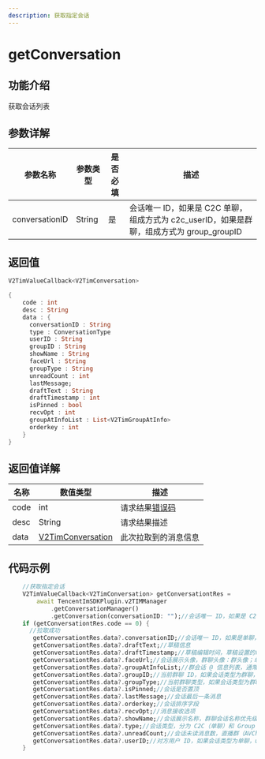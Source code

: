 ```yaml
---
description: 获取指定会话
---
```


# getConversation

## 功能介绍

获取会话列表

## 参数详解

| 参数名称           | 参数类型   | 是否必填 | 描述                                                              |
| -------------- | ------ | ---- | --------------------------------------------------------------- |
| conversationID | String | 是    | 会话唯一 ID，如果是 C2C 单聊，组成方式为 c2c\_userID，如果是群聊，组成方式为 group\_groupID |

## 返回值

```dart
V2TimValueCallback<V2TimConversation>

{
    code : int
    desc : String
    data : {
      conversationID : String
      type : ConversationType
      userID : String
      groupID : String
      showName : String
      faceUrl : String
      groupType : String
      unreadCount : int
      lastMessage;
      draftText : String
      draftTimestamp : int
      isPinned : bool
      recvOpt : int
      groupAtInfoList : List<V2TimGroupAtInfo>
      orderkey : int
    }
}
```

## 返回值详解

| 名称   | 数值类型                                  | 描述                                                             |
| ---- | ------------------------------------- | -------------------------------------------------------------- |
| code | int                                   | 请求结果[错误码](https://cloud.tencent.com/document/product/269/1671) |
| desc | String                                | 请求结果描述                                                         |
| data | [V2TimConversation](broken-reference) | 此次拉取到的消息信息                                                     |

## 代码示例  &#x20;

```dart
    //获取指定会话
    V2TimValueCallback<V2TimConversation> getConversationtRes =
        await TencentImSDKPlugin.v2TIMManager
            .getConversationManager()
            .getConversation(conversationID: "");//会话唯一 ID，如果是 C2C 单聊，组成方式为 c2c_userID，如果是群聊，组成方式为 group_groupID
    if (getConversationtRes.code == 0) {
      //拉取成功
       getConversationtRes.data?.conversationID;//会话唯一 ID，如果是单聊，组成方式为 c2c_userID；如果是群聊，组成方式为 group_groupID。
       getConversationtRes.data?.draftText;//草稿信息
       getConversationtRes.data?.draftTimestamp;//草稿编辑时间，草稿设置的时候自动生成。
       getConversationtRes.data?.faceUrl;//会话展示头像，群聊头像：群头像；单聊头像：对方头像。
       getConversationtRes.data?.groupAtInfoList;//群会话 @ 信息列表，通常用于展示 “有人@我” 或 “@所有人” 这两种提醒状态。
       getConversationtRes.data?.groupID;//当前群聊 ID，如果会话类型为群聊，groupID 会存储当前群的群 ID，否则为 null。
       getConversationtRes.data?.groupType;//当前群聊类型，如果会话类型为群聊，groupType 为当前群类型，否则为 null。
       getConversationtRes.data?.isPinned;//会话是否置顶
       getConversationtRes.data?.lastMessage;//会话最后一条消息
       getConversationtRes.data?.orderkey;//会话排序字段
       getConversationtRes.data?.recvOpt;//消息接收选项
       getConversationtRes.data?.showName;//会话展示名称，群聊会话名称优先级：群名称 > 群 ID；单聊会话名称优先级：对方好友备注 > 对方昵称 > 对方的 userID。
       getConversationtRes.data?.type;//会话类型，分为 C2C（单聊）和 Group（群聊）。
       getConversationtRes.data?.unreadCount;//会话未读消息数，直播群（AVChatRoom）不支持未读计数，默认为 0。
       getConversationtRes.data?.userID;//对方用户 ID，如果会话类型为单聊，userID 会存储对方的用户 ID，否则为 null。
    }
```
